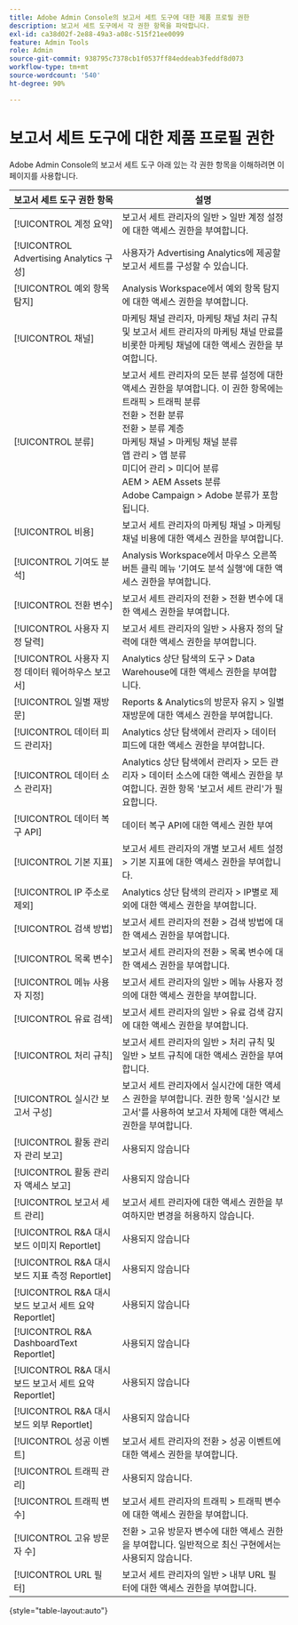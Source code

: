 ```yaml
---
title: Adobe Admin Console의 보고서 세트 도구에 대한 제품 프로필 권한
description: 보고서 세트 도구에서 각 권한 항목을 파악합니다.
exl-id: ca38d02f-2e88-49a3-a08c-515f21ee0099
feature: Admin Tools
role: Admin
source-git-commit: 938795c7378cb1f0537ff84eddeab3feddf8d073
workflow-type: tm+mt
source-wordcount: '540'
ht-degree: 90%

---
```


# 보고서 세트 도구에 대한 제품 프로필 권한

Adobe Admin Console의 보고서 세트 도구 아래 있는 각 권한 항목을 이해하려면 이 페이지를 사용합니다.

| 보고서 세트 도구 권한 항목 | 설명 |
|------|------|
| [!UICONTROL 계정 요약] | 보고서 세트 관리자의 일반 > 일반 계정 설정에 대한 액세스 권한을 부여합니다. |
| [!UICONTROL Advertising Analytics 구성] | 사용자가 Advertising Analytics에 제공할 보고서 세트를 구성할 수 있습니다. |
| [!UICONTROL 예외 항목 탐지] | Analysis Workspace에서 예외 항목 탐지에 대한 액세스 권한을 부여합니다. |
| [!UICONTROL 채널] | 마케팅 채널 관리자, 마케팅 채널 처리 규칙 및 보고서 세트 관리자의 마케팅 채널 만료를 비롯한 마케팅 채널에 대한 액세스 권한을 부여합니다. |
| [!UICONTROL 분류] | 보고서 세트 관리자의 모든 분류 설정에 대한 액세스 권한을 부여합니다. 이 권한 항목에는 <br>트래픽 > 트래픽 분류<br>전환 > 전환 분류<br>전환 > 분류 계층<br>마케팅 채널 > 마케팅 채널 분류<br>앱 관리 > 앱 분류<br>미디어 관리 > 미디어 분류<br>AEM > AEM Assets 분류<br>Adobe Campaign > Adobe 분류가 포함됩니다. |
| [!UICONTROL 비용] | 보고서 세트 관리자의 마케팅 채널 > 마케팅 채널 비용에 대한 액세스 권한을 부여합니다. |
| [!UICONTROL 기여도 분석] | Analysis Workspace에서 마우스 오른쪽 버튼 클릭 메뉴 &#39;기여도 분석 실행&#39;에 대한 액세스 권한을 부여합니다. |
| [!UICONTROL 전환 변수] | 보고서 세트 관리자의 전환 > 전환 변수에 대한 액세스 권한을 부여합니다. |
| [!UICONTROL 사용자 지정 달력] | 보고서 세트 관리자의 일반 > 사용자 정의 달력에 대한 액세스 권한을 부여합니다. |
| [!UICONTROL 사용자 지정 데이터 웨어하우스 보고서] | Analytics 상단 탐색의 도구 > Data Warehouse에 대한 액세스 권한을 부여합니다. |
| [!UICONTROL 일별 재방문] | Reports &amp; Analytics의 방문자 유지 > 일별 재방문에 대한 액세스 권한을 부여합니다. |
| [!UICONTROL 데이터 피드 관리자] | Analytics 상단 탐색에서 관리자 > 데이터 피드에 대한 액세스 권한을 부여합니다. |
| [!UICONTROL 데이터 소스 관리자] | Analytics 상단 탐색에서 관리자 > 모든 관리자 > 데이터 소스에 대한 액세스 권한을 부여합니다. 권한 항목 &#39;보고서 세트 관리&#39;가 필요합니다. |
| [!UICONTROL 데이터 복구 API] | 데이터 복구 API에 대한 액세스 권한 부여 |
| [!UICONTROL 기본 지표] | 보고서 세트 관리자의 개별 보고서 세트 설정 > 기본 지표에 대한 액세스 권한을 부여합니다. |
| [!UICONTROL IP 주소로 제외] | Analytics 상단 탐색의 관리자 > IP별로 제외에 대한 액세스 권한을 부여합니다. |
| [!UICONTROL 검색 방법] | 보고서 세트 관리자의 전환 > 검색 방법에 대한 액세스 권한을 부여합니다. |
| [!UICONTROL 목록 변수] | 보고서 세트 관리자의 전환 > 목록 변수에 대한 액세스 권한을 부여합니다. |
| [!UICONTROL 메뉴 사용자 지정] | 보고서 세트 관리자의 일반 > 메뉴 사용자 정의에 대한 액세스 권한을 부여합니다. |
| [!UICONTROL 유료 검색] | 보고서 세트 관리자의 일반 > 유료 검색 감지에 대한 액세스 권한을 부여합니다. |
| [!UICONTROL 처리 규칙] | 보고서 세트 관리자의 일반 > 처리 규칙 및 일반 > 보트 규칙에 대한 액세스 권한을 부여합니다. |
| [!UICONTROL 실시간 보고서 구성] | 보고서 세트 관리자에서 실시간에 대한 액세스 권한을 부여합니다. 권한 항목 &#39;실시간 보고서&#39;를 사용하여 보고서 자체에 대한 액세스 권한을 부여합니다. |
| [!UICONTROL 활동 관리자 관리 보고] | 사용되지 않습니다 |
| [!UICONTROL 활동 관리자 액세스 보고] | 사용되지 않습니다 |
| [!UICONTROL 보고서 세트 관리] | 보고서 세트 관리자에 대한 액세스 권한을 부여하지만 변경을 허용하지 않습니다. |
| [!UICONTROL R&amp;A 대시보드 이미지 Reportlet] | 사용되지 않습니다 |
| [!UICONTROL R&amp;A 대시보드 지표 측정 Reportlet] | 사용되지 않습니다 |
| [!UICONTROL R&amp;A 대시보드 보고서 세트 요약 Reportlet] | 사용되지 않습니다 |
| [!UICONTROL R&amp;A DashboardText Reportlet] | 사용되지 않습니다 |
| [!UICONTROL R&amp;A 대시보드 보고서 세트 요약 Reportlet] | 사용되지 않습니다 |
| [!UICONTROL R&amp;A 대시보드 외부 Reportlet] | 사용되지 않습니다 |
| [!UICONTROL 성공 이벤트] | 보고서 세트 관리자의 전환 > 성공 이벤트에 대한 액세스 권한을 부여합니다. |
| [!UICONTROL 트래픽 관리] | 사용되지 않습니다. |
| [!UICONTROL 트래픽 변수] | 보고서 세트 관리자의 트래픽 > 트래픽 변수에 대한 액세스 권한을 부여합니다. |
| [!UICONTROL 고유 방문자 수] | 전환 > 고유 방문자 변수에 대한 액세스 권한을 부여합니다. 일반적으로 최신 구현에서는 사용되지 않습니다. |
| [!UICONTROL URL 필터] | 보고서 세트 관리자의 일반 > 내부 URL 필터에 대한 액세스 권한을 부여합니다. |

{style="table-layout:auto"}